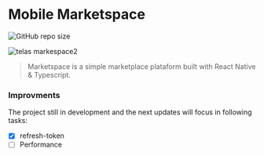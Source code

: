 # Mobile Marketspace
![GitHub repo size](https://img.shields.io/github/repo-size/BigLeoo/mobile-marketspace?style=for-the-badge)

![telas markespace2](https://github.com/BigLeoo/mobile-marketspace/assets/97001094/cdd29f14-adbf-44a0-a41b-499e713976f4)

> Marketspace is a simple marketplace plataform built with React Native & Typescript. 

### Improvments

The project still in development and the next updates will focus in following tasks:

- [x] refresh-token
- [ ] Performance
